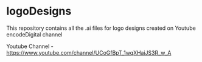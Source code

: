 # logoDesigns
This repository contains all the .ai files for logo designs created on Youtube encodeDigital channel

Youtube Channel - https://www.youtube.com/channel/UCoGfBpT_1wqXHaiJS3R_w_A

